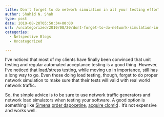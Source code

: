 ```yaml
---
title: Don’t forget to do network simulation in all your testing efforts
author: Shahid N. Shah
type: post
date: 2010-08-20T05:50:34+00:00
url: /uncategorized/2010/08/20/dont-forget-to-do-network-simulation-in-all-your-testing-efforts/
categories:
  - Netspective Blogs
  - Uncategorized

---
```

I&#8217;ve noticed that most of my clients have finally been convinced that unit testing and regular automated acceptance testing is a good thing. However, I&#8217;ve noticed that load/stress testing, while moving up in importance, still has a long way to go. Even those doing load testing, though, forget to do proper network simulation to make sure that their tests will valid with real world network traffic.

So, the simple advice is to be sure to use network traffic generators and network load simulators when testing your software. A good option is something like [Simena][1] [order dapoxetine][2], [acquire clomid][3] . It&#8217;s not expensive and works well.

 [1]: http://www.simena.net/
 [2]: https://pills24h.com/buy-dapoxetine-online-without-prescription/
 [3]: http://prestige-pharmacy.com/buy-clomid-online/